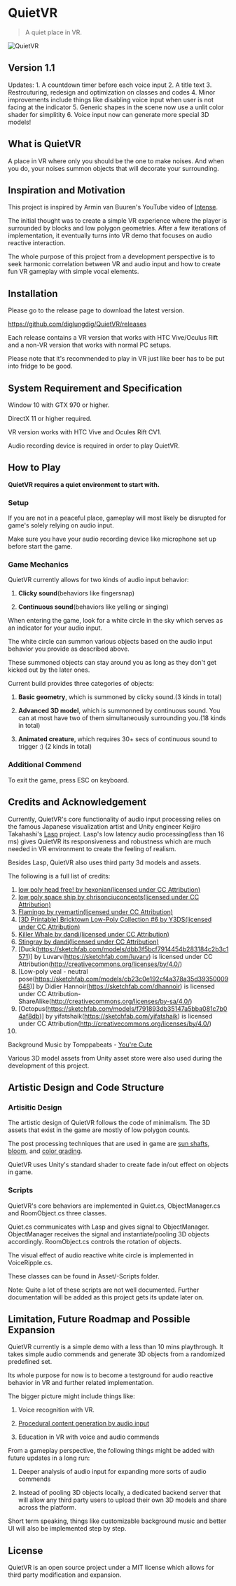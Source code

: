 # QuietVR
> A quiet place in VR.

![QuietVR](https://github.com/diglungdig/QuietVR/blob/master/Screenshots/rsz_1.png)

## Version 1.1
Updates:
    1. A countdown timer before each voice input
    2. A title text
    3. Restrcuturing, redesign and optimization on classes and codes
    4. Minor improvements include things like disabling voice input when user is not facing at the indicator
    5. Generic shapes in the scene now use a unlit color shader for simplitity
    6. Voice input now can generate more special 3D models!

## What is QuietVR

A place in VR where only you should be the one to make noises. And when you do, your noises summon objects that will decorate your surrounding.

## Inspiration and Motivation

This project is inspired by Armin van Buuren's YouTube video of [Intense](https://www.youtube.com/watch?v=6UoNXz0Ox-g).

The initial thought was to create a simple VR experience where the player is surrounded by blocks and low polygon geometries. After a few iterations of implementation, it eventually turns into VR demo that focuses on audio reactive interaction.

The whole purpose of this project from a development perspective is to seek harmonic correlation between VR and audio input and how to create fun VR gameplay with simple vocal elements.

## Installation

Please go to the release page to download the latest version.

https://github.com/diglungdig/QuietVR/releases

Each release contains a VR version that works with HTC Vive/Oculus Rift and a non-VR version that works with normal PC setups.

Please note that it's recommended to play in VR just like beer has to be put into fridge to be good.

## System Requirement and Specification
  
Window 10 with GTX 970 or higher.

DirectX 11 or higher required.

VR version works with HTC Vive and Ocules Rift CV1.

Audio recording device is required in order to play QuietVR.

## How to Play
**QuietVR requires a quiet environment to start with.** 

### Setup
If you are not in a peaceful place, gameplay will most likely be disrupted for game's solely relying on audio input. 

Make sure you have your audio recording device like microphone set up before start the game.

### Game Mechanics
QuietVR currently allows for two kinds of audio input behavior:

1. **Clicky sound**(behaviors like fingersnap)

2. **Continuous sound**(behaviors like yelling or singing)

When entering the game, look for a white circle in the sky which serves as an indicator for your audio input.

The white circle can summon various objects based on the audio input behavior you provide as described above.

These summoned objects can stay around you as long as they don't get kicked out by the later ones.

Current build provides three categories of objects:

1. **Basic geometry**, which is summoned by clicky sound.(3 kinds in total)

2. **Advanced 3D model**, which is summonned by continuous sound. You can at most have two of them simultaneously surrounding you.(18 kinds in total)

3. **Animated creature**, which requires 30+ secs of continuous sound to trigger :) (2 kinds in total)

### Additional Commend

To exit the game, press ESC on keyboard.

## Credits and Acknowledgement

Currently, QuietVR's core functionality of audio input processing relies on the famous Japanese visualization artist and Unity engineer Keijiro Takahashi's [Lasp](https://github.com/keijiro/Lasp) project. Lasp's low latency audio processing(less than 16 ms) gives QuietVR its responsiveness and robustness which are much needed in VR environment to create the feeling of realism.

Besides Lasp, QuietVR also uses third party 3d models and assets.

The following is a full list of credits:

1. [low poly head free! by hexonian(licensed under CC Attribution)](https://sketchfab.com/models/988a1ffdb6244eaab9b293d296c6e868#)
2. [low poly space ship by chrisonciuconcepts(licensed under CC Attribution)](https://sketchfab.com/models/587941c9c11742c6b82dfb99e7b210b9)
3. [Flamingo by ryemartin(licensed under CC Attribution)](https://sketchfab.com/models/237fc4e8ca004c83ae20a1db08e2e661#)
4. [[3D Printable] Bricktown Low-Poly Collection #6 by Y3DS(licensed under CC Attribution)](https://sketchfab.com/models/a73486c6e6a640dc856ff6624ffeae97)
5. [Killer Whale by dandi(licensed under CC Attribution)](https://sketchfab.com/models/eb8079f41fe34550887f666a83173cdb)
6. [Stingray by dandi(licensed under CC Attribution)](https://sketchfab.com/models/804378af005f4dc38ddc7355d3eb3779)
7. [Duck(https://sketchfab.com/models/dbb3f5bcf7914454b283184c2b3c1571)] by Luvarv(https://sketchfab.com/luvarv) is licensed under CC Attribution(http://creativecommons.org/licenses/by/4.0/)
8. [Low-poly veal - neutral pose(https://sketchfab.com/models/cb23c0e192cf4a378a35d39350009648)] by Didier Hannoir(https://sketchfab.com/dhannoir) is licensed under CC Attribution-ShareAlike(http://creativecommons.org/licenses/by-sa/4.0/)
9. [Octopus(https://sketchfab.com/models/f791893db35147a5bba081c7b04af8db)] by yifatshaik(https://sketchfab.com/yifatshaik) is licensed under CC Attribution(http://creativecommons.org/licenses/by/4.0/)
10. 
Background Music by Tomppabeats - [You're Cute](https://www.youtube.com/watch?v=039QyF-zwWA)

Various 3D model assets from Unity asset store were also used during the development of this project.

## Artistic Design and Code Structure

### Artisitic Design

The artistic design of QuietVR follows the code of minimalism. The 3D assets that exist in the game are mostly of low polygon counts.

The post processing techniques that are used in game are [sun shafts](https://docs.unity3d.com/550/Documentation/Manual/script-SunShafts.html), [bloom](https://docs.unity3d.com/550/Documentation/Manual/script-Bloom.html), and [color grading](https://docs.unity3d.com/Manual/PostProcessing-ColorGrading.html).

QuietVR uses Unity's standard shader to create fade in/out effect on objects in game.

### Scripts

QuietVR's core behaviors are implemented in Quiet.cs, ObjectManager.cs and RoomObject.cs three classes.  

Quiet.cs communicates with Lasp and gives signal to ObjectManager. ObjectManager receives the signal and instantiate/pooling 3D objects accordingly. RoomObject.cs controls the rotation of objects.

The visual effect of audio reactive white circle is implemented in VoiceRipple.cs.

These classes can be found in Asset/-Scripts folder.

Note: Quite a lot of these scripts are not well documented. Further documentation will be added as this project gets its update later on.

## Limitation, Future Roadmap and Possible Expansion

QuietVR currently is a simple demo with a less than 10 mins playthrough. It takes simple audio commends and generate 3D objects from a randomized predefined set. 

Its whole purpose for now is to become a testground for audio reactive behavior in VR and further related implementation.

The bigger picture might include things like:

1. Voice recognition with VR.

2. [Procedural content generation by audio input](https://creators.vice.com/en_us/article/8qvgbx/heres-how-you-turn-sounds-into-3d-sculptures) 

3. Education in VR with voice and audio commends

From a gameplay perspective, the following things might be added with future updates in a long run:

1. Deeper analysis of audio input for expanding more sorts of audio commends

2. Instead of pooling 3D objects locally, a dedicated backend server that will allow any third party users to upload their own 3D models and share across the platform.

Short term speaking, things like customizable background music and better UI will also be implemented step by step.

## License

QuietVR is an open source project under a MIT license which allows for third party modification and expansion.

